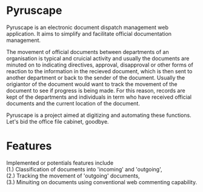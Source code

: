 # Pyruscape

Pyruscape is an electronic document dispatch management web application. It aims to simplify and facilitate official documentation management.

The movement of official documents between departments of an organisation is typical and cruicial activity and usually the documents are minuted on to indicating directives, approval, disapproval or other forms of reaction to the information in the recieved document, which is then sent to another department or back to the sender of the document. Usually the origiantor of the document would want to track the movement of the document to see if progress is being made. For this reason, records are kept of the departments and individuals in term who have received official documents and the current location of the document.

Pyruscape is a project aimed at digitizing and automating these functions. Let's bid the office file cabinet, goodbye.

# Features
Implemented or potentials features include          
(1.) Classification of documents into 'incoming' and 'outgoing',  
(2.) Tracking the movement of 'outgoing' documents,  
(3.) Minuiting on documents using conventional web commenting capability.
